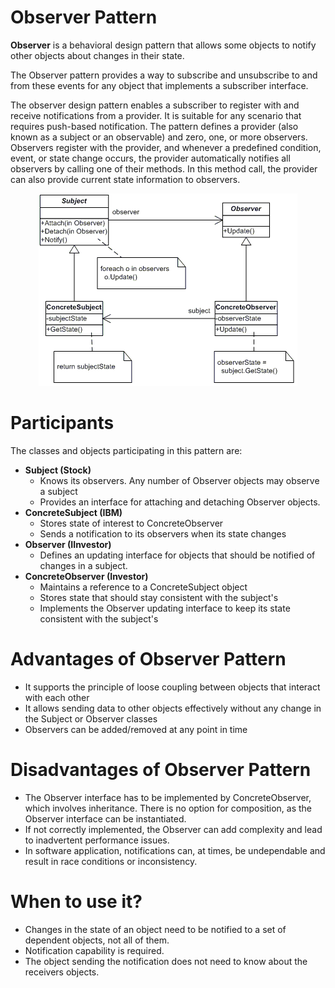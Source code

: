 # Observer Pattern

<b>Observer</b> is a behavioral design pattern that allows some objects to notify other objects about changes in their state.

The Observer pattern provides a way to subscribe and unsubscribe to and from these events for any object that implements a subscriber interface.

The observer design pattern enables a subscriber to register with and receive notifications from a provider. It is suitable for any scenario that requires push-based notification. The pattern defines a provider (also known as a subject or an observable) and zero, one, or more observers. Observers register with the provider, and whenever a predefined condition, event, or state change occurs, the provider automatically notifies all observers by calling one of their methods. In this method call, the provider can also provide current state information to observers. 


<p align="center">
  <img src="https://github.com/adichamoli/DesignPatterns/blob/main/Behavioral%20Design%20Pattern/Observer%20Pattern/observer.gif"/>
</p>

# Participants
The classes and objects participating in this pattern are:

* <b>Subject  (Stock)</b>
  * Knows its observers. Any number of Observer objects may observe a subject
  * Provides an interface for attaching and detaching Observer objects.
* <b>ConcreteSubject  (IBM)</b>
  * Stores state of interest to ConcreteObserver
  * Sends a notification to its observers when its state changes
* <b>Observer  (IInvestor)</b>
  * Defines an updating interface for objects that should be notified of changes in a subject.
* <b>ConcreteObserver  (Investor)</b>
  * Maintains a reference to a ConcreteSubject object
  * Stores state that should stay consistent with the subject's
  * Implements the Observer updating interface to keep its state consistent with the subject's
  
# Advantages of Observer Pattern
  
* It supports the principle of loose coupling between objects that interact with each other
* It allows sending data to other objects effectively without any change in the Subject or Observer classes
* Observers can be added/removed at any point in time

# Disadvantages of Observer Pattern

* The Observer interface has to be implemented by ConcreteObserver, which involves inheritance. There is no option for composition, as the Observer interface can be instantiated.
* If not correctly implemented, the Observer can add complexity and lead to inadvertent performance issues.
* In software application, notifications can, at times, be undependable and result in race conditions or inconsistency.

# When to use it?

* Changes in the state of an object need to be notified to a set of dependent objects, not all of them.
* Notification capability is required.
* The object sending the notification does not need to know about the receivers objects.
